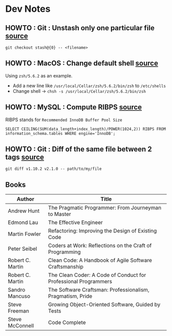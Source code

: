 # Dev Notes

## HOWTO : Git : Unstash only one particular file [source](https://stackoverflow.com/questions/15264553/how-to-unstash-only-certain-files/22555169)

`git checkout stash@{0} -- <filename>`

## HOWTO : MacOS : Change default shell [source](https://admin-serv.net/blog/560/debian-changer-le-shell-par-defaut-avec-chsh/)

Using `zsh/5.6.2` as an example.

- Add a new line like `/usr/local/Cellar/zsh/5.6.2/bin/zsh` to `/etc/shells`
- Change shell -> `chsh -s /usr/local/Cellar/zsh/5.6.2/bin/zsh`

## HOWTO : MySQL : Compute RIBPS [source](https://dba.stackexchange.com/questions/39467/mysql-performance-impact-of-increasing-innodb-buffer-pool-size)

RIBPS stands for `Recommended InnoDB Buffer Pool Size`

```
SELECT CEILING(SUM(data_length+index_length)/POWER(1024,2)) RIBPS FROM information_schema.tables WHERE engine='InnoDB';
```

## HOWTO : Git : Diff of the same file between 2 tags [source](https://stackoverflow.com/questions/3211809/how-to-compare-two-tags)

```
git diff v1.10.2 v2.1.0 -- path/to/my/file
```

## Books

| Author | Title |
|---|--|
| Andrew Hunt | 	The Pragmatic Programmer: From Journeyman to Master |
| Edmond Lau |	The Effective Engineer |
| Martin Fowler |	Refactoring: Improving the Design of Existing Code |
| Peter Seibel |	Coders at Work: Reflections on the Craft of Programming |
| Robert C. Martin |	Clean Code: A Handbook of Agile Software Craftsmanship |
| Robert C. Martin |	The Clean Coder: A Code of Conduct for Professional Programmers |
| Sandro Mancuso |	The Software Craftsman: Professionalism, Pragmatism, Pride |
| Steve Freeman |	Growing Object-Oriented Software, Guided by Tests |
| Steve McConnell |	Code Complete |
